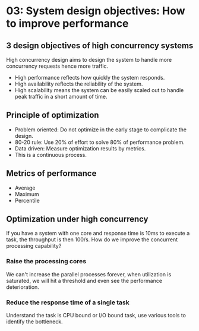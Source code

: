 # 03: System design objectives: How to improve performance

## 3 design objectives of high concurrency systems

High concurrency design aims to design the system to handle more concurrency requests hence more traffic.

- High performance reflects how quickly the system responds.
- High availability reflects the reliability of the system.
- High scalability means the system can be easily scaled out to handle peak traffic in a short amount of time.

## Principle of optimization

- Problem oriented: Do not optimize in the early stage to complicate the design.
- 80-20 rule: Use 20% of effort to solve 80% of performance problem.
- Data driven: Measure optimization results by metrics.
- This is a continuous process.

## Metrics of performance

- Average
- Maximum
- Percentile

## Optimization under high concurrency

If you have a system with one core and response time is 10ms to execute a task, the throughput is then 100/s. How do we improve the concurrent processing capability?

### Raise the processing cores

We can't increase the parallel processes forever, when utilization is saturated, we will hit a threshold and even see the performance deterioration.

### Reduce the response time of a single task

Understand the task is CPU bound or I/O bound task, use various tools to identify the bottleneck.
